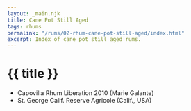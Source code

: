 ```yaml
---
layout: _main.njk
title: Cane Pot Still Aged
tags: rhums
permalink: "/rums/02-rhum-cane-pot-still-aged/index.html"
excerpt: Index of cane pot still aged rums.
---
```

<!-- markdownlint-disable MD025 -->
# {{ title }}
<!-- markdownlint-enable MD025 -->

<div class="index">

* Capovilla Rhum Liberation 2010 (Marie Galante)
* St. George Calif. Reserve Agricole (Calif., USA)

</div>
